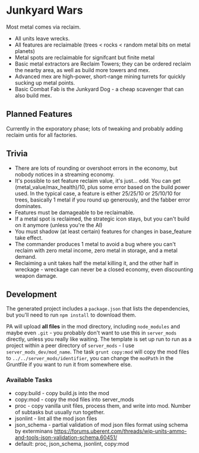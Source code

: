 # Junkyard Wars

Most metal comes via reclaim.

- All units leave wrecks.
- All features are reclaimable (trees < rocks < random metal bits on metal planets)
- Metal spots are reclaimable for signifcant but finite metal
- Basic metal extractors are Reclaim Towers; they can be ordered reclaim the nearby area, as well as build more towers and mex.
- Advanced mex are high-power, short-range mining turrets for quickly sucking up metal points.
- Basic Combat Fab is the Junkyard Dog - a cheap scavenger that can also build mex.

## Planned Features

Currently in the exporatory phase; lots of tweaking and probably adding reclaim untis for all factories.

## Trivia

- There are lots of rounding or overshoot errors in the economy, but nobody notices in a streaming economy.
- It's possible to set feature reclaim value, it's just... odd.  You can get (metal_value/max_health)/10, plus some error based on the build power used.  In the typical case, a feature is either 25/25/10 or 25/10/10 for trees, basically 1 metal if you round up generously, and the fabber error dominates.
- Features must be damageable to be reclaimable.
- If a metal spot is reclaimed, the strategic icon stays, but you can't build on it anymore (unless you're the AI)
- You must shadow (at least certain) features for changes in base_feature take effect.
- The commander produces 1 metal to avoid a bug where you can't reclaim with zero metal income, zero metal in storage, and a metal demand.
- Reclaiming a unit takes half the metal killing it, and the other half in wreckage - wreckage can never be a closed economy, even discounting weapon damage.

## Development

The generated project includes a `package.json` that lists the dependencies, but you'll need to run `npm install` to download them.

PA will upload **all files** in the mod directory, including `node_modules` and maybe even `.git` - you probably don't want to use this in `server_mods` directly, unless you really like waiting.  The template is set up run to run as a project within a peer directory of `server_mods` - I use `server_mods_dev/mod_name`.  The task `grunt copy:mod` will copy the mod files to `../../server_mods/identifier`, you can change the `modPath` in the Gruntfile if you want to run it from somewhere else.

### Available Tasks

- copy:build - copy build.js into the mod
- copy:mod - copy the mod files into server_mods
- proc - copy vanilla unit files, process them, and write into mod.  Number of subtasks but usually run together.
- jsonlint - lint all the mod json files
- json_schema - partial validation of mod json files format using schema by exterminans https://forums.uberent.com/threads/wip-units-ammo-and-tools-json-validation-schema.60451/
- default: proc, json_schema, jsonlint, copy:mod
